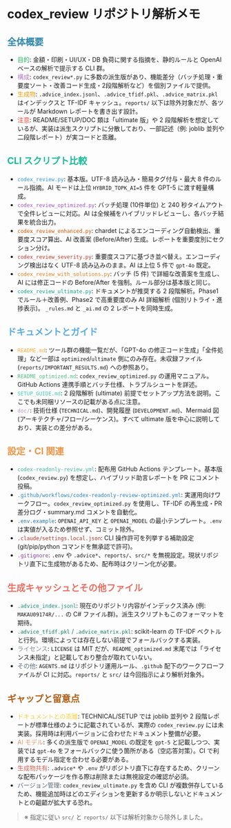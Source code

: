 # codex_review リポジトリ解析メモ

## <span style="color:#2E86AB;">全体概要</span>
- <span style="color:#28B463;">目的</span>: 金額・印刷・UI/UX・DB 負荷に関する指摘を、静的ルールと OpenAI ベースの解析で提示する CLI 群。
- <span style="color:#AF7AC5;">構成</span>: `codex_review*.py` に多数の派生版があり、機能差分（バッチ処理・重要度ソート・改善コード生成・2段階解析など）を個別ファイルで提供。
- <span style="color:#F39C12;">生成物</span>: `.advice_index.jsonl`、`.advice_tfidf.pkl`、`.advice_matrix.pkl` はインデックスと TF-IDF キャッシュ。`reports/` 以下は除外対象だが、各ツールが Markdown レポートを書き出す設計。
- <span style="color:#E74C3C;">注意</span>: README/SETUP/DOC 類は「ultimate 版」や 2 段階解析を想定しているが、実装は派生スクリプトに分散しており、一部記述（例: joblib 並列や二段階レポート）が実コードと乖離。

## <span style="color:#1ABC9C;">CLI スクリプト比較</span>
- <span style="color:#3498DB;">`codex_review.py`</span>: 基本版。UTF-8 読み込み・簡易タグ付与・最大 8 件のルール指摘。AI モードは上位 `HYBRID_TOPK_AI=5` 件を GPT-5 に渡す軽量構成。
- <span style="color:#9B59B6;">`codex_review_optimized.py`</span>: バッチ処理 (10件単位) と 240 秒タイムアウトで全件レビューに対応。AI は全候補をハイブリッドレビューし、各バッチ結果を統合出力。
- <span style="color:#D35400;">`codex_review_enhanced.py`</span>: chardet によるエンコーディング自動検出、重要度スコア算出、AI 改善案 (Before/After) 生成。レポートを重要度別にセクション分け。
- <span style="color:#C0392B;">`codex_review_severity.py`</span>: 重要度スコアに基づき並べ替え。エンコーディング検出はなく UTF-8 読み込みのまま。AI は上位 5 件で `gpt-4o` 既定。
- <span style="color:#E67E22;">`codex_review_with_solutions.py`</span>: バッチ (5 件) で詳細な改善案を生成し、AI には修正コードの Before/After を強制。ルール部分は基本版と同じ。
- <span style="color:#16A085;">`codex_review_ultimate.py`</span>: ドキュメントが推奨する 2 段階解析。Phase1 でルール＋改善例、Phase2 で高重要度のみ AI 詳細解析 (個別リトライ・進捗表示)。 `_rules.md` と `_ai.md` の 2 レポートを同時生成。

## <span style="color:#5DADE2;">ドキュメントとガイド</span>
- <span style="color:#F5B041;">`README.md`</span>: ツール群の機能一覧だが、「GPT-4o の修正コード生成」「全件処理」など一部は `optimized`/`ultimate` 側にのみ存在。未収録ファイル (`reports/IMPORTANT_RESULTS.md`) への参照あり。
- <span style="color:#52BE80;">`README_optimized.md`</span>: `codex_review_optimized.py` の運用マニュアル。GitHub Actions 連携手順とバッチ仕様、トラブルシュートを詳述。
- <span style="color:#48C9B0;">`SETUP_GUIDE.md`</span>: 2 段階解析 (ultimate) 前提でセットアップ方法を説明。ここでも未同梱リソースの記載がある点に注意。
- <span style="color:#BB8FCE;">`doc/`</span>: 技術仕様 (`TECHNICAL.md`)、開発履歴 (`DEVELOPMENT.md`)、Mermaid 図 (アーキテクチャ/フロー/シーケンス)。すべて ultimate 版を中心に説明しており、実装との差分がある。

## <span style="color:#EB984E;">設定・CI 関連</span>
- <span style="color:#45B39D;">`codex-readonly-review.yml`</span>: 配布用 GitHub Actions テンプレート。基本版 (`codex_review.py`) を想定し、ハイブリッド助言レポートを PR にコメント投稿。
- <span style="color:#2980B9;">`.github/workflows/codex-readonly-review-optimized.yml`</span>: 実運用向けワークフロー。`codex_review_optimized.py` を使用し、TF-IDF の再生成・PR 差分ログ・summary.md コメントを自動化。
- <span style="color:#2471A3;">`.env.example`</span>: `OPENAI_API_KEY` と `OPENAI_MODEL` の最小テンプレート。`.env` は実値が入るため参照せず、コミット除外。
- <span style="color:#A93226;">`.claude/settings.local.json`</span>: CLI 操作許可を列挙する補助設定 (git/pip/python コマンドを無承認で許可)。
- <span style="color:#7D3C98;">`.gitignore`</span>: `.env` や `.advice*`、`reports/`、`src/*` を無視設定。現状リポジトリ直下に生成物があるため、配布時はクリーン化が必要。

## <span style="color:#EC7063;">生成キャッシュとその他ファイル</span>
- <span style="color:#148F77;">`.advice_index.jsonl`</span>: 現在のリポジトリ内容がインデックス済み (例: `MAKAU09174R/...` の C# ファイル群)。派生スクリプトもこのフォーマットを期待。
- <span style="color:#117A65;">`.advice_tfidf.pkl` / `.advice_matrix.pkl`</span>: scikit-learn の TF-IDF ベクトルと行列。環境によっては存在しない前提でフォールバックする実装。
- <span style="color:#7F8C8D;">ライセンス</span>: `LICENSE` は MIT だが、`README_optimized.md` 末尾では「ライセンス未指定」と記載しており整合が取れていない。
- <span style="color:#5D6D7E;">その他</span>: `AGENTS.md` はリポジトリ運用ルール、`.github` 配下のワークフローファイルが CI に対応。`reports/` と `src/` は今回指示により解析対象外。

## <span style="color:#AF601A;">ギャップと留意点</span>
- <span style="color:#F4D03F;">ドキュメントとの乖離</span>: TECHNICAL/SETUP では joblib 並列や 2 段階レポートが標準仕様のように記載されているが、実際の `codex_review.py` には未実装。採用時は利用バージョンに合わせたドキュメント整備が必要。
- <span style="color:#E59866;">AI モデル</span>: 多くの派生版で `OPENAI_MODEL` の既定を `gpt-5` と記載しつつ、実装では `gpt-4o` をフォールバックに使う箇所がある（空応答対策）。CI で利用するモデル指定を合わせる必要がある。
- <span style="color:#CD6155;">生成物共有</span>: `.advice*` や `.env` がリポジトリ直下に存在するため、クリーンな配布パッケージを作る際は削除または無視設定の確認が必須。
- <span style="color:#566573;">バージョン管理</span>: `codex_review_ultimate.py` を含め CLI が複数併存しているため、機能追加時はどのエディションを更新するか明示しないとドキュメントとの齟齬が拡大する恐れ。

> ※ 指定に従い `src/` と `reports/` 以下は解析対象から除外しました。
